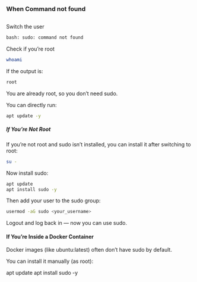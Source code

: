 ### When Command not found 
## 
### 
Switch the user
```bash
bash: sudo: command not found
```
Check if you’re root
```bash
whoami
```
If the output is:
```bash
root
```
You are already root, so you don’t need sudo.

You can directly run:
```bash
apt update -y
```

##### If You’re Not Root
If you’re not root and sudo isn’t installed, you can install it after switching to root:
```bash
su -
```

Now install sudo:
```bash
apt update
apt install sudo -y
```
Then add your user to the sudo group:
```bash
usermod -aG sudo <your_username>
```
Logout and log back in — now you can use sudo.

#### If You’re Inside a Docker Container

Docker images (like ubuntu:latest) often don’t have sudo by default.

You can install it manually (as root):

apt update
apt install sudo -y
